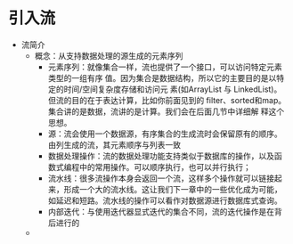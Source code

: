  引入流
 =============
 * 流简介
    * 概念：从支持数据处理的源生成的元素序列
        * 元素序列：就像集合一样，流也提供了一个接口，可以访问特定元素类型的一组有序 值。因为集合是数据结构，所以它的主要目的是以特定的时间/空间复杂度存储和访问元 素(如ArrayList 与 LinkedList)。但流的目的在于表达计算，比如你前面见到的 filter、sorted和map。集合讲的是数据，流讲的是计算。我们会在后面几节中详细解 释这个思想。
        * 源：流会使用一个数据源，有序集合的生成流时会保留原有的顺序。由列生成的流，其元素顺序与列表一致
        * 数据处理操作：流的数据处理功能支持类似于数据库的操作，以及函数式编程中的常用操作。可以顺序执行，也可以并行执行；
        * 流水线：很多流操作本身会返回一个流，这样多个操作就可以链接起来，形成一个大的流水线。这让我们下一章中的一些优化成为可能，如延迟和短路。流水线的操作可以看作对数据源进行数据库式查询。
        * 内部迭代：与使用迭代器显式迭代的集合不同，流的迭代操作是在背后进行的
    * 